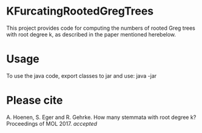 # KFurcatingRootedGregTrees
This project provides code for computing the numbers of rooted Greg trees with root degree k, as described in the paper mentioned herebelow.
# Usage
To use the java code, export classes to jar and use:
  java -jar 
# Please cite
A. Hoenen, S. Eger and R. Gehrke. How many stemmata with root degree k? Proceedings of MOL 2017. <i>accepted</i>
